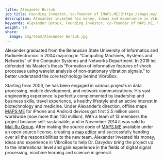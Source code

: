 ```yaml
---
title: Alexander Borsuk
job_title: Founding Investor, co-founder of [MAPS.ME](https://maps.me/ "Offline maps for iPhone and Android"), Master of Science in Engineering, M.Sc.Eng.
description: Alexander invested his money, ideas and experience in VibroBox to help Dr. Davydov bring the project up to the international level and gain experience in the fields of digital signal processing, machine learning and science in general.
keywords: Alexander Borsuk, Founding Investor, co-founder of MAPS.ME, VibroBox
weight: 10
share:
  image: img/team/Alexander Borsuk.jpg
---
```

Alexander graduated from the Belarusian State University of Informatics and Radioelectronics in 2004 majoring in “Computing Machines, Systems and Networks” of the Computer Systems and Networks Department. In 2018 he defended his Master's thesis “Formation of informative features of shock processes using wavelet analysis of non-stationary vibration signals.” to better understand the core technology behind VibroBox.

Starting from 2003, he has been engaged in various projects in data processing, mobile development, and network communications. His vast engineering experience is perfectly complemented by leadership and business skills, travel experience, a healthy lifestyle and an active interest in biotechnology and medicine. Under Alexander’s direction, offline maps [MAPS.ME](https://maps.me/) for iPhone and Android devices got first 2.5 million users worldwide (now more than 100 million). With a team of 13 members the project became self-sustainable, and in November 2014 it was sold to [Mail.Ru Group](https://techcrunch.com/2014/11/13/mail-ru-buys-maps-me-to-integrate-crowdsourced-maps-into-its-my-com-app-portal/). After making the source code of [MAPS.ME](https://maps.me/) available under an open source license, creating a [map editor](https://venturebeat.com/2016/04/06/mapsme-openstreetmap-editing/) and successfully handing over all the responsibilities to the new team, Alexander invested his money, ideas and experience in VibroBox to help Dr. Davydov bring the project up to the international level and gain experience in the fields of digital signal processing, machine learning and science in general.
